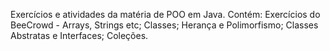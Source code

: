 Exercícios e atividades da matéria de POO em Java.
Contém:
Exercícios do BeeCrowd - Arrays, Strings etc;
Classes;
Herança e Polimorfismo;
Classes Abstratas e Interfaces;
Coleções.
